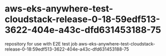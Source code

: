 # aws-eks-anywhere-test-cloudstack-release-0-18-59edf513-3622-404e-a43c-dfd631453188-75
repository for use with E2E test job aws-eks-anywhere-test-cloudstack-release-0-18:59edf513-3622-404e-a43c-dfd631453188-75
